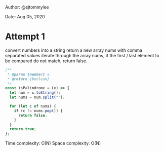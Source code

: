Author: @sjtommylee

Date: Aug 05, 2020

# Attempt 1

convert numbers into a string
return a new array nums with comma separated values
iterate through the array nums, if the first / last element to be compared do not match, return false.

```js
/**
 * @param {number} x
 * @return {boolean}
 */
const isPalindrome = (x) => {
  let num = x.toString();
  let nums = num.split("");

  for (let c of nums) {
    if (c != nums.pop()) {
      return false;
    }
  }
  return true;
};
```

Time complexity: O(N)
Space complexity: O(N)
